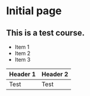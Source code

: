 # Initial page

## This is a test course.

* Item 1
* Item 2
* Item 3

| Header 1 | Header 2 |
| :--- | :--- |
| Test | Test |

